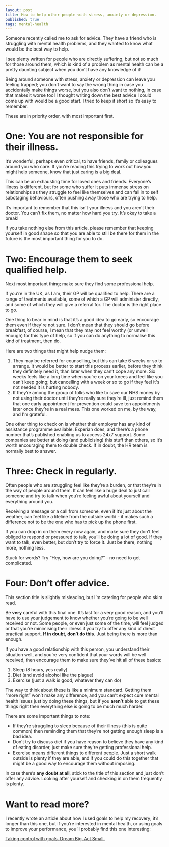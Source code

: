 ```yaml
---
layout: post
title: How to help other people with stress, anxiety or depression.
published: true
tags: mental-health
---
```


Someone recently called me to ask for advice. They have a friend who is struggling with mental health problems, and they wanted to know what would be the best way to help.

I see plenty written for people who are directly suffering, but not so much for those around them, which is kind of a problem as mental health can be a pretty daunting subject when you don’t have any knowledge of it! 

Being around someone with stress, anxiety or depression can leave you feeling trapped; you don’t want to say the wrong thing in case you accidentally make things worse, but you also don’t want to nothing, in case that makes it worse too! I thought writing down the best advice I could come up with would be a good start. I tried to keep it short so it’s easy to remember. 

These are in priority order, with most important first.

# One: You are not responsible for their illness.
It’s wonderful, perhaps even critical, to have friends, family or colleagues around you who care. If you’re reading this trying to work out how you might help someone, know that just caring is a big deal. 

This can be an exhausting time for loved ones and friends. Everyone’s illness is different, but for some who suffer it puts immense stress on relationships as they struggle to feel like themselves and can fall in to self sabotaging behaviours, often pushing away those who are trying to help.

It’s important to remember that this isn’t your illness and you aren’t their doctor. You can’t fix them, no matter how hard you try. It’s okay to take a break!

If you take nothing else from this article, please remember that keeping yourself in good shape so that you are able to still be there for them in the future is the most important thing for you to do.

# Two: Encourage them to seek qualified help.
Next most important thing; make sure they find some professional help.

If you’re in the UK, as I am, their GP will be qualified to help. There are a range of treatments available, some of which a GP will administer directly, and some of which they will give a referral for. The doctor is the right place to go.

One thing to bear in mind is that it’s a good idea to go early, so encourage them even if they're not sure. I don’t mean that they should go before breakfast, of course, I mean that they may not feel worthy (or unwell enough) for this type of help, so if you can do anything to normalise this kind of treatment, then do. 

Here are two things that might help nudge them:

1. They may be referred for counselling, but this can take 6 weeks or so to arrange. It would be better to start this process earlier, before they think they definitely need it, than later when they can’t cope any more. Six weeks feels like a long time when you’re on your knees and feel like you can’t keep going; but cancelling with a week or so to go if they feel it's not needed it is hurting nobody.
2. If they’re among the group of folks who like to save our NHS money by not using their doctor until they’re really sure they’re ill, just remind them that one early appointment for prevention could save ten appointments later once they’re in a real mess. This one worked on me, by the way, and I'm grateful.

One other thing to check on is whether their employer has any kind of assistance programme available. Experian does, and there’s a phone number that’s published enabling us to access 24x7 support. Some companies are better at doing (and publicising) this stuff than others, so it’s worth encouraging them to double check. If in doubt, the HR team is normally best to answer.

# Three: Check in regularly.
Often people who are struggling feel like they’re a burden, or that they’re in the way of people around them. It can feel like a huge deal to just call someone and try to talk when you’re feeling awful about yourself and everything around you. 

Receiving a message or a call from someone, even if it’s just about the weather, can feel like a lifeline from the outside world - it makes such a difference not to be the one who has to pick up the phone first.

If you can drop in on them every now again, and make sure they don’t feel obliged to respond or pressured to talk, you’ll be doing a lot of good. If they want to talk, even better, but don’t try to force it. Just be there, nothing more, nothing less.

Stuck for words? Try “Hey, how are you doing?” - no need to get complicated.

# Four: Don’t offer advice.

This section title is slightly misleading, but I’m catering for people who skim read.

Be **very** careful with this final one. It’s last for a very good reason, and you’ll have to use your judgement to know whether you’re going to be well received or not. Some people, or even just some of the time, will feel judged or that you’re minimising their illness if you try to offer any kind of direct practical support. **If in doubt, don’t do this.** Just being there is more than enough. 

If you have a good relationship with this person, you understand their situation well, and you’re very confident that your words will be well received, then encourage them to make sure they’ve hit all of these basics:

1. Sleep (8 hours, yes really)
2. Diet (and avoid alcohol like the plague)
3. Exercise (just a walk is good, whatever they can do)

The way to think about these is like a minimum standard. Getting them “more right” won’t make any difference, and you can’t expect cure mental health issues just by doing these things, but if you **aren’t** able to get these things right then everything else is going to be much much harder.

There are some important things to note:

- If they’re struggling to sleep because of their illness (this is quite common) then reminding them that they’re not getting enough sleep is a bad idea.
- Don’t try to discuss diet if you have reason to believe they have any kind of eating disorder, just make sure they're getting professional help.
- Exercise means different things to different people. Just a short walk outside is plenty if they are able, and if you could do this together that might be a good way to encourage them without imposing.

In case there’s **any doubt at all**, stick to the title of this section and just don’t offer any advice. Looking after yourself and checking in on them frequently is plenty.

# Want to read more?

I recently wrote an article about how I used goals to help my recovery; it’s longer than this one, but if you’re interested in mental health, or using goals to improve your performance, you’ll probably find this one interesting:

[Taking control with goals. Dream Big. Act Small.](https:/willsoper.github.io/2020/06/15/dream-big-act-small-taking-control-with-goals/)
